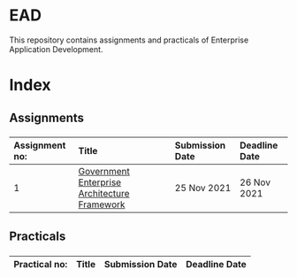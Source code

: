 # EAD
This repository contains assignments and practicals of Enterprise Application Development.
###
# Index
## Assignments
###
| Assignment no:      | Title                   | Submission Date                   | Deadline Date                   |
| :---            |  :---                               | :---                   | :---                   |
| 1                   | [Government Enterprise Architecture Framework](https://github.com/Bikku345/EAD/tree/main/Assignment/Assingment1)       | 25 Nov 2021                   | 26 Nov 2021                   |


###
###
## Practicals
###
| Practical no:            | Title            | Submission Date            | Deadline Date            |
| :---            | :---            | :---            | :---            |